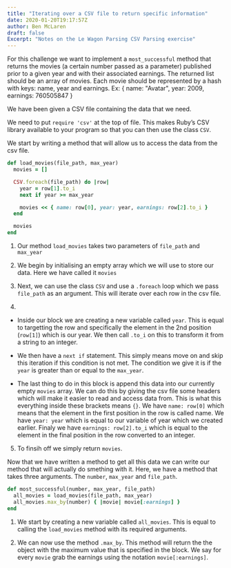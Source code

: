 ```yaml
---
title: "Iterating over a CSV file to return specific information"
date: 2020-01-20T19:17:57Z
author: Ben McLaren
draft: false
Excerpt: "Notes on the Le Wagon Parsing CSV Parsing exercise"
---
```


For this challenge we want to implement a `most_successful` method that returns the movies (a certain number passed as a parameter) published prior to a given year and with their associated earnings. The returned list should be an array of movies. Each movie should be represented by a hash with keys: name, year and earnings. Ex: { name: "Avatar", year: 2009, earnings: 760505847 }

We have been given a CSV file containing the data that we need.

We need to put `require 'csv'` at the top of file. This makes Ruby’s CSV library available to your program so that you can then use the class `CSV`.

We start by writing a method that will allow us to access the data from the csv file.

```ruby
def load_movies(file_path, max_year)
  movies = []

  CSV.foreach(file_path) do |row|
    year = row[1].to_i
    next if year >= max_year

    movies << { name: row[0], year: year, earnings: row[2].to_i }
  end

  movies
end
```

1. Our method `load_movies` takes two parameters of `file_path` and `max_year`

2. We begin by initialising an empty array which we will use to store our data. Here we have called it `movies`

3. Next, we can use the class `CSV` and use a `.foreach` loop which we pass `file_path` as an argument. This will iterate over each row in the csv file.

4.

- Inside our block we are creating a new variable called `year`. This is equal to targetting the row and specifically the element in the 2nd position (`row[1]`) which is our year. We then call `.to_i` on this to transform it from a string to an integer.

- We then have a `next if` statement. This simply means move on and skip this iteration if this condition is not met. The condition we give it is if the `year` is greater than or equal to the `max_year`.

- The last thing to do in this block is append this data into our currently empty `movies` array. We can do this by giving the csv file some headers which will make it easier to read and access data from. This is what this everything inside these brackets means `{}`. We have `name: row[0]` which means that the element in the first position in the row is called name. We have `year: year` which is equal to our variable of year which we created earlier. Finaly we have `earnings: row[2].to_i` which is equal to the element in the final position in the row converted to an integer.

5. To finsih off we simply return `movies`.

Now that we have written a method to get all this data we can write our method that will actually do smething with it. Here, we have a method that takes three arguments. The `number`, `max_year` and `file_path`.

```ruby
def most_successful(number, max_year, file_path)
  all_movies = load_movies(file_path, max_year)
  all_movies.max_by(number) { |movie| movie[:earnings] }
end
```
1. We start by creating a new variable called `all_movies`. This is equal to calling the `load_movies` method with its required arguments.

2. We can now use the method `.max_by`. This method will return the the object with the maximum value that is specified in the block. We say for every `movie` grab the earnings using the notation `movie[:earnings]`.















